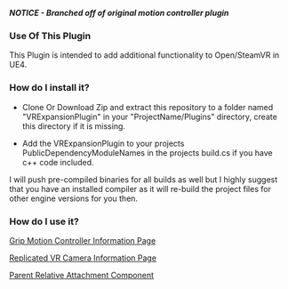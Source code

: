 ***NOTICE - Branched off of original motion controller plugin***

### Use Of This Plugin ###

This Plugin is intended to add additional functionality to Open/SteamVR in UE4. 

### How do I install it? ###

* Clone Or Download Zip and extract this repository to a folder named "VRExpansionPlugin" in your "ProjectName/Plugins" directory, create this directory if it is missing.

* Add the VRExpansionPlugin to your projects PublicDependencyModuleNames in the projects build.cs if you have c++ code included.

I will push pre-compiled binaries for all builds as well but I highly suggest that you have an installed compiler as it will re-build the project files for other engine versions for you then.

### How do I use it? ###

[Grip Motion Controller Information Page](https://bitbucket.org/mordentral/vrexpansionplugin/wiki/VRGrippableMotionController)


[Replicated VR Camera Information Page](https://bitbucket.org/mordentral/vrexpansionplugin/wiki/Replicated%20VR%20Camera)


[Parent Relative Attachment Component](https://bitbucket.org/mordentral/vrexpansionplugin/wiki/Parent%20Relative%20Attachment%20Component)